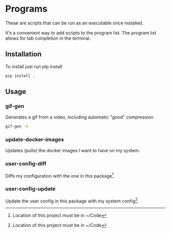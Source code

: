 # Programs

These are scripts that can be run as an executable once installed.

It's a convenient way to add scripts to the program list.  The program list allows for tab completion in the terminal.

## Installation

To install just run pip install

```bash
pip install .
```

## Usage

### gif-gen

Generates a gif from a video, including automatic "good" compression

```bash
gif-gen -h
```

### update-docker-images

Updates (pulls) the docker images I want to have on my system.

### user-config-diff

Diffs my configuration with the one in this package[^1].

### user-config-update

Update the user config in this package with my system config[^1].

[^1]: Location of this project must be in ~/Code

